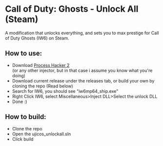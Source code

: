 # Call of Duty: Ghosts - Unlock All (Steam)
A modification that unlocks everything, and sets you to max prestige for Call of Duty Ghosts (IW6) on Steam.

## How to use:
- Download [Process Hacker 2](https://sourceforge.net/projects/processhacker/files/processhacker2/processhacker-2.39-setup.exe/download)</br> (or any other injector, but in that case i assume you know what you're doing)
- Download current release under the releases tab, or build your own by cloning the repo (Read below)
- Search for IW6, you should see "iw6mp64_ship.exe"
- Right Click IW6, select Miscellaneous>Inject DLL>Select the unlock DLL
- Done :)

## How to build:
- Clone the repo
- Open the ujicos_unlockall.sln
- Click build